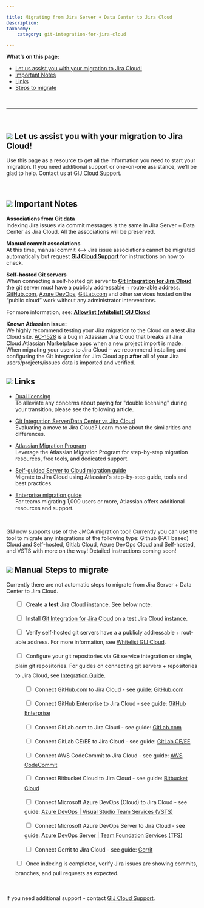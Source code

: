 ```yaml
---

title: Migrating from Jira Server + Data Center to Jira Cloud
description:
taxonomy:
    category: git-integration-for-jira-cloud

---
```


**What’s on this page:**
- [Let us assist you with your migration to Jira Cloud!](#let-us-assist-you)
- [Important Notes](#important-notes)
- [Links](#links)
- [Steps to migrate](#steps-to-migrate)

&nbsp;
* * *

<p id='let-us-assist-you'>&nbsp;</p>

## ![](/wp-content/uploads/gij-handshake-icon.png) Let us assist you with your migration to Jira Cloud!

Use this page as a resource to get all the information you need to start your migration. If you need additional support or one-on-one assistance, we'll be glad to help. Contact us at [GIJ Cloud Support](https://help.gitkraken.com/git-integration-for-jira-cloud/gij-cloud-contact-support).

<p id='important-notes'>&nbsp;</p>

## ![](/wp-content/uploads/gij-notes-two.png) Important Notes

**Associations from Git data**<br>
Indexing Jira issues via commit messages is the same in Jira Server + Data Center as Jira Cloud. All the associations will be preserved.

**Manual commit associations**<br>
At this time, manual commit \<--\> Jira issue associations cannot be migrated automatically but request [**GIJ Cloud Support**](https://help.gitkraken.com/git-integration-for-jira-cloud/gij-cloud-contact-support) for instructions on how to check.

**Self-hosted Git servers**<br>
When connecting a self-hosted git server to [**Git Integration for Jira Cloud**](https://marketplace.atlassian.com/apps/4984/git-integration-for-jira?hosting=cloud&tab=overview) the git server must have a publicly addressable + route-able address. [GitHub.com](http://GitHub.com), [Azure DevOps](https://dev.azure.com), [GitLab.com](http://GitLab.com) and other services hosted on the “public cloud” work without any administrator interventions.

For more information, see: [**Allowlist (whitelist) GIJ Cloud**](/git-integration-for-jira-cloud/allow-list-whitelist-bigbrassband-cloud-gij-cloud)

**Known Atlassian issue:**<br>
We highly recommend testing your Jira migration to the Cloud on a test Jira Cloud site. [AC-1528](https://ecosystem.atlassian.net/browse/AC-1528) is a bug in Atlassian Jira Cloud that breaks all Jira Cloud Atlassian Marketplace apps when a new project import is made. When migrating your users to Jira Cloud – we recommend installing and configuring the Git Integration for Jira Cloud app **after** all of your Jira users/projects/issues data is imported and verified.

## ![](/wp-content/uploads/gij-links-icon.png) Links

*   [Dual licensing](https://www.atlassian.com/migration/assess/calculate-pricing/dual-licensing)<br>To alleviate any concerns about paying for "double licensing" during your transition, please see the following article.

*   [Git Integration Server/Data Center vs Jira Cloud](/git-integration-for-jira-cloud/git-integration-server-data-center-vs-jira-cloud-feature-comparison-gij-cloud)<br>
Evaluating a move to Jira Cloud? Learn more about the similarities and differences.

*   [Atlassian Migration Program](https://www.atlassian.com/migration/cloud)<br>Leverage the Atlassian Migration Program for step-by-step migration resources, free tools, and dedicated support.

*   [Self-guided Server to Cloud migration guide](https://www.atlassian.com/migration/cloud/guide/introduction/overview)<br>Migrate to Jira Cloud using Atlassian's step-by-step guide, tools and best practices.

*   [Enterprise migration guide](https://www.atlassian.com/migration/cloud/enterprise)<br>For teams migrating 1,000 users or more, Atlassian offers additional resources and support.

<p id='steps-to-migrate'>&nbsp;</p>

<div class="bbb-callout bbb--info">
    <div class="irow">
    <div class="ilogobox">
        <span class="logoimg"></span>
    </div>
    <div class="imsgbox">
     GIJ now supports use of the JMCA migration tool! Currently you can use the tool to migrate any integrations of the following type: Github (PAT based) Cloud and Self-hosted, Gitlab Cloud, Azure DevOps Cloud and Self-hosted, and VSTS with more on the way! Detailed instructions coming soon!
    </div>
    </div>
</div>

## ![](/wp-content/uploads/gij-pencil-icon.png) Manual Steps to migrate

Currently there are not automatic steps to migrate from Jira Server + Data Center to Jira Cloud.

<ul style='list-style-type:none;'>
    <li style='line-height:180%;margin-bottom:12px;'>
      <input type="checkbox"> &nbsp;Create a <b>test</b> Jira Cloud instance. See below note.
    </li>
    <li style='line-height:180%;margin-bottom:12px;'>
      <input type="checkbox"> &nbsp;Install <a href='https://marketplace.atlassian.com/apps/4984/git-integration-for-jira?hosting=cloud&tab=overview'>Git Integration for Jira Cloud</a> on a test Jira Cloud instance.
    </li>
    <li style='line-height:180%;margin-bottom:12px;'>
      <input type="checkbox"> &nbsp;Verify self-hosted git servers have a a publicly addressable + rout-able address. For more information, see <a href='/git-integration-for-jira-cloud/allow-list-whitelist-bigbrassband-cloud-gij-cloud'>Whitelist GIJ Cloud</a>.
    </li>
    <li style='line-height:180%;margin-bottom:12px;'>
      <input type="checkbox"> &nbsp;Configure your git repositories via Git service integration or single, plain git repositories. For guides on connecting git servers + repositories to Jira Cloud, see <a href='/git-integration-for-jira-cloud/integration-guide-gij-cloud'>Integration Guide</a>.
      <ul style='list-style-type:none;margin-top:12px'>
        <li style='line-height:180%;margin-bottom:12px;'>
            <input type="checkbox"> &nbsp;Connect GitHub.com to Jira Cloud - see guide: <a href='/git-integration-for-jira-cloud/github-com-gij-cloud'>GitHub.com</a></li>
        <li style='line-height:180%;margin-bottom:12px;'>
            <input type="checkbox"> &nbsp;Connect GitHub Enterprise to Jira Cloud - see guide: <a href='/git-integration-for-jira-cloud/github-enterprise-server-gij-cloud'>GitHub Enterprise</a></li>
        <li style='line-height:180%;margin-bottom:12px;'>
            <input type="checkbox"> &nbsp;Connect GitLab.com to Jira Cloud - see guide: <a href='/git-integration-for-jira-cloud/gitlab-com-gij-cloud'>GitLab.com</a></li>
        <li style='line-height:180%;margin-bottom:12px;'>
            <input type="checkbox"> &nbsp;Connect GitLab CE/EE to Jira Cloud - see guide: <a href='/git-integration-for-jira-cloud/gitlab-ce-ee-gij-cloud'>GitLab CE/EE</a></li>
        <li style='margin-bottom:10px'>
            <input type="checkbox"> &nbsp;Connect AWS CodeCommit to Jira Cloud - see guide: <a href='/git-integration-for-jira-cloud/aws-codecommit-gij-cloud'>AWS CodeCommit</a></li>
        <li style='line-height:180%;margin-bottom:12px;'>
            <input type="checkbox"> &nbsp;Connect Bitbucket Cloud to Jira Cloud - see guide: <a href='/git-integration-for-jira-cloud/bitbucket-cloud-gij-cloud/'>Bitbucket Cloud</a></li>
        <li style='line-height:180%;margin-bottom:12px;'>
            <input type="checkbox"> &nbsp;Connect Microsoft Azure DevOps (Cloud) to Jira Cloud - see guide: <a href='/git-integration-for-jira-cloud/azure-devops-visual-studio-team-services-vsts-gij-cloud'>Azure DevOps | Visual Studio Team Services (VSTS)</a></li>
        <li style='line-height:180%;margin-bottom:12px;'>
            <input type="checkbox"> &nbsp;Connect Microsoft Azure DevOps Server to Jira Cloud - see guide: <a href='/git-integration-for-jira-cloud/azure-devops-server-team-foundation-services-tfs-gij-cloud'>Azure DevOps Server | Team Foundation Services (TFS)</a></li>
        <li style='line-height:180%;margin-bottom:12px;'>
            <input type="checkbox"> &nbsp;Connect Gerrit to Jira Cloud - see guide: <a href='/git-integration-for-jira-cloud/gerrit-gij-cloud'>Gerrit</a></li>
      </ul>
    </li>
    <li style='line-height:180%;margin-bottom:12px;'>
      <input type="checkbox"> &nbsp;Once indexing is completed, verify Jira issues are showing commits, branches, and pull requests as expected.
    </li>
</ul>

&nbsp;

<div class="bbb-callout bbb--info">
    <div class="irow">
    <div class="ilogobox">
        <span class="logoimg"></span>
    </div>
    <div class="imsgbox">
        If you need additional support - contact <a href='https://help.gitkraken.com/git-integration-for-jira-cloud/gij-cloud-contact-support/'>GIJ Cloud Support</a>.
    </div>
    </div>
</div>

&nbsp;

